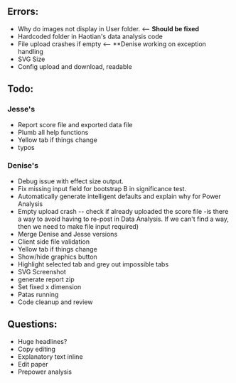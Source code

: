 ## Errors:
* Why do images not display in User folder. <-- **Should be fixed**
* Hardcoded folder in Haotian's data analysis code
* File upload crashes if empty  <-- **Denise working on exception handling
* SVG Size
* Config upload and download, readable

## Todo:
### Jesse's
* Report score file and exported data file
* Plumb all help functions
* Yellow tab if things change
* typos
### Denise's
* Debug issue with effect size output.
* Fix missing input field for bootstrap B in significance test.
* Automatically generate intelligent defaults and explain why for Power Analysis
* Empty upload crash -- check if already uploaded the score file -is there a way to avoid having to re-post in Data Analysis. If we can't find a way, then we need to make file input required)
* Merge Denise and Jesse versions
* Client side file validation
* Yellow tab if things change
* Show/hide graphics button
* Highlight selected tab and grey out impossible tabs
* SVG Screenshot
* generate report zip
* Set fixed x dimension
* Patas running
* Code cleanup and review

## Questions:
* Huge headlines?
* Copy editing
* Explanatory text inline
* Edit paper
* Prepower analysis
